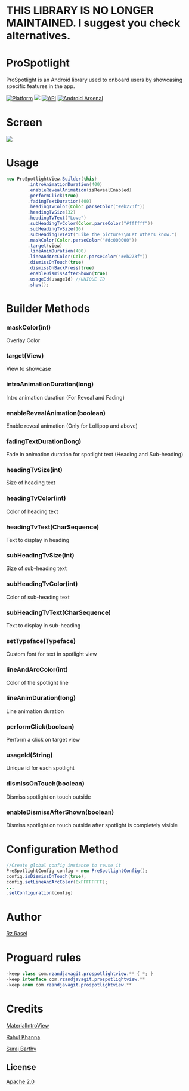 # THIS LIBRARY IS NO LONGER MAINTAINED. I suggest you check alternatives.

# ProSpotlight
ProSpotlight is an Android library used to onboard users by showcasing specific features in the app.

[![Platform](https://img.shields.io/badge/platform-android-green.svg)](http://developer.android.com/index.html)
<img src="https://img.shields.io/badge/license-Apache 2.0-green.svg?style=flat">
[![API](https://img.shields.io/badge/API-11%2B-green.svg?style=flat)](https://android-arsenal.com/api?level=11)
[![Android Arsenal](https://img.shields.io/badge/Android%20Arsenal-Spotlight-green.svg?style=flat)](http://android-arsenal.com/details/1/3730)

# Screen
<img src="https://raw.githubusercontent.com/rzrasel/rzandroid-java-sdk/master/rzandjavagit-prospotlightview/art/intro.gif"/>

# Usage
```java
new ProSpotlightView.Builder(this)
        .introAnimationDuration(400)
        .enableRevealAnimation(isRevealEnabled)
        .performClick(true)
        .fadingTextDuration(400)
        .headingTvColor(Color.parseColor("#eb273f"))
        .headingTvSize(32)
        .headingTvText("Love")
        .subHeadingTvColor(Color.parseColor("#ffffff"))
        .subHeadingTvSize(16)
        .subHeadingTvText("Like the picture?\nLet others know.")
        .maskColor(Color.parseColor("#dc000000"))
        .target(view)
        .lineAnimDuration(400)
        .lineAndArcColor(Color.parseColor("#eb273f"))
        .dismissOnTouch(true)
        .dismissOnBackPress(true)
        .enableDismissAfterShown(true)
        .usageId(usageId) //UNIQUE ID
        .show();
```

# Builder Methods

### maskColor(int)
Overlay Color

### target(View)
View to showcase

### introAnimationDuration(long)
Intro animation duration (For Reveal and Fading)

### enableRevealAnimation(boolean)
Enable reveal animation (Only for Lollipop and above)

### fadingTextDuration(long)
Fade in animation duration for spotlight text (Heading and Sub-heading)

### headingTvSize(int)
Size of heading text

### headingTvColor(int)
Color of heading text

### headingTvText(CharSequence)
Text to display in heading

### subHeadingTvSize(int)
Size of sub-heading text

### subHeadingTvColor(int)
Color of sub-heading text

### subHeadingTvText(CharSequence)
Text to display in sub-heading

### setTypeface(Typeface)
Custom font for text in spotlight view

### lineAndArcColor(int)
Color of the spotlight line

### lineAnimDuration(long)
Line animation duration

### performClick(boolean)
Perform a click on target view

### usageId(String)
Unique id for each spotlight

### dismissOnTouch(boolean)
Dismiss spotlight on touch outside

### enableDismissAfterShown(boolean)
Dismiss spotlight on touch outside after spotlight is completely visible

# Configuration Method
```java
//Create global config instance to reuse it
PreSpotlightConfig config = new PreSpotlightConfig();
config.isDismissOnTouch(true);
config.setLineAndArcColor(0xFFFFFFFF);
...
.setConfiguration(config)
```

# Author

[Rz Rasel](https://github.com/rzrasel)

# Proguard rules

```java
-keep class com.rzandjavagit.prospotlightview.** { *; }
-keep interface com.rzandjavagit.prospotlightview.**
-keep enum com.rzandjavagit.prospotlightview.**
```

# Credits
[MaterialIntroView](https://github.com/iammert/MaterialIntroView)

[Rahul Khanna](https://www.linkedin.com/in/rahul-khanna-01705827)

[Suraj Barthy](https://dribbble.com/thesbdesign)

## License
[Apache 2.0](http://www.apache.org/licenses/LICENSE-2.0.txt)
<!--
//https://github.com/29jitender/Spotlight
//https://github.com/iammert/MaterialIntroView
//https://androidexample365.com/an-implementation-of-tap-targets-from-the-material-design-guidelines/
//https://androidexample365.com/a-tap-target-implementation-in-android-based-on-material-design-onboarding-guidelines/ -->
